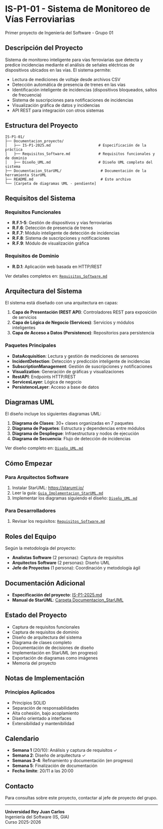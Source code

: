 # IS-P1-01 - Sistema de Monitoreo de Vías Ferroviarias

Primer proyecto de Ingeniería del Software - Grupo 01

## Descripción del Proyecto

Sistema de monitoreo inteligente para vías ferroviarias que detecta y predice incidencias mediante el análisis de señales eléctricas de dispositivos ubicados en las vías. El sistema permite:

- Lectura de mediciones de voltaje desde archivos CSV
- Detección automática de presencia de trenes en las vías
- Identificación inteligente de incidencias (dispositivos bloqueados, saltos de frecuencia)
- Sistema de suscripciones para notificaciones de incidencias
- Visualización gráfica de datos y incidencias
- API REST para integración con otros sistemas

## Estructura del Proyecto

```
IS-P1-01/
├── Documentacion_proyecto/
│   ├── IS-P1-2025.md                      # Especificación de la práctica
│   ├── Requisitos_Software.md             # Requisitos funcionales y de dominio
│   ├── Diseño_UML.md                      # Diseño UML completo del sistema
├── Documentacion_StarUML/                  # Documentación de la herramienta StarUML
├── README.md                               # Este archivo
└── [Carpeta de diagramas UML - pendiente]
```

## Requisitos del Sistema

### Requisitos Funcionales
- **R.F.1-5**: Gestión de dispositivos y vías ferroviarias
- **R.F.6**: Detección de presencia de trenes
- **R.F.7**: Módulo inteligente de detección de incidencias
- **R.F.8**: Sistema de suscripciones y notificaciones
- **R.F.9**: Módulo de visualización gráfica

### Requisitos de Dominio
- **R.D.1**: Aplicación web basada en HTTP/REST

Ver detalles completos en: [`Requisitos_Software.md`](Documentacion_proyecto/Requisitos_Software.md)

## Arquitectura del Sistema

El sistema está diseñado con una arquitectura en capas:

1. **Capa de Presentación (REST API)**: Controladores REST para exposición de servicios
2. **Capa de Lógica de Negocio (Services)**: Servicios y módulos inteligentes
3. **Capa de Acceso a Datos (Persistence)**: Repositorios para persistencia

### Paquetes Principales
- **DataAcquisition**: Lectura y gestión de mediciones de sensores
- **IncidentDetection**: Detección y predicción inteligente de incidencias
- **SubscriptionManagement**: Gestión de suscripciones y notificaciones
- **Visualization**: Generación de gráficas y visualizaciones
- **RestAPI**: Endpoints HTTP/REST
- **ServicesLayer**: Lógica de negocio
- **PersistenceLayer**: Acceso a base de datos

## Diagramas UML

El diseño incluye los siguientes diagramas UML:

1. **Diagrama de Clases**: 30+ clases organizadas en 7 paquetes
2. **Diagrama de Paquetes**: Estructura y dependencias entre módulos
3. **Diagrama de Despliegue**: Infraestructura y nodos de ejecución
4. **Diagrama de Secuencia**: Flujo de detección de incidencias

Ver diseño completo en: [`Diseño_UML.md`](Documentacion_proyecto/Diseño_UML.md)

## Cómo Empezar

### Para Arquitectos Software

1. Instalar StarUML: https://staruml.io/
2. Leer la guía: [`Guia_Implementacion_StarUML.md`](Documentacion_proyecto/Guia_Implementacion_StarUML.md)
3. Implementar los diagramas siguiendo el diseño: [`Diseño_UML.md`](Documentacion_proyecto/Diseño_UML.md)

### Para Desarrolladores

1. Revisar los requisitos: [`Requisitos_Software.md`](Documentacion_proyecto/Requisitos_Software.md)

## Roles del Equipo

Según la metodología del proyecto:
- **Analistas Software** (2 personas): Captura de requisitos
- **Arquitectos Software** (2 personas): Diseño UML
- **Jefe de Proyectos** (1 persona): Coordinación y metodología ágil

## Documentación Adicional

- **Especificación del proyecto**: [IS-P1-2025.md](Documentacion_proyecto/IS-P1-2025.md)
- **Manual de StarUML**: [Carpeta Documentacion_StarUML](Documentacion_StarUML/)

## Estado del Proyecto

-  Captura de requisitos funcionales
-  Captura de requisitos de dominio
-  Diseño de arquitectura del sistema
-  Diagrama de clases completo
-  Documentación de decisiones de diseño
-  Implementación en StarUML (en progreso)
-  Exportación de diagramas como imágenes
-  Memoria del proyecto

## Notas de Implementación

### Principios Aplicados
-  Principios SOLID
-  Separación de responsabilidades
-  Alta cohesión, bajo acoplamiento
-  Diseño orientado a interfaces
-  Extensibilidad y mantenibilidad

## Calendario

- **Semana 1** (20/10): Análisis y captura de requisitos ✓
- **Semana 2**: Diseño de arquitectura ✓
- **Semanas 3-4**: Refinamiento y documentación (en progreso)
- **Semana 5**: Finalización de documentación
- **Fecha límite**: 20/11 a las 20:00

## Contacto

Para consultas sobre este proyecto, contactar al jefe de proyecto del grupo.


---

**Universidad Rey Juan Carlos**  
Ingeniería del Software (IS, GIA)  
Curso 2025-2026 
